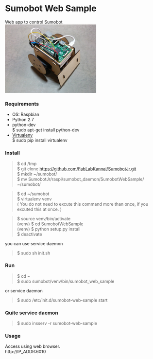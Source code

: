 Sumobot Web Sample
===============

Web app to control Sumobot <br>
<img src="https://github.com/FabLabKannai/SumobotJr/blob/master/docs/raspi_ver.jpg" width="300" /> <br/>

### Requirements
- OS: Raspbian <br>
- Python 2.7 <br>
- python-dev <br>
$ sudo apt-get install python-dev <br>
- [Virtualenv](https://virtualenv.readthedocs.org/en/latest/) <br>
$ sudo pip install virtualenv <br>

### Install
> $ cd /tmp<br>
$ git clone https://github.com/FabLabKannai/SumobotJr.git <br>
$ mkdir ~/sumobot/ <br>
$ mv SumobotJr/raspi/sumobot_daemon/SumobotWebSample/ ~/sumobot/ <br>

> $ cd ~/sumobot <br>
$ virtualenv venv <br>
( You do not need to excute this command more than once, if you excuted this at once. ) <br>

> $ source venv/bin/activate <br>
(venv) $ cd SumobotWebSample <br>
(venv) $ python setup.py install <br>
$ deactivate <br>

you can use service daemon <br>
> $ sudo sh init.sh <br>

### Run
> $ cd ~<br>
$ sudo sumobot/venv/bin/sumobot_web_sample <br>

or service daemon <br>
> $ sudo /etc/init.d/sumobot-web-sample start <br>

### Quite service daemon
> $ sudo insserv -r sumobot-web-sample

### Usage
Access using web browser. <br>
http://IP_ADDR:6010 <br>
